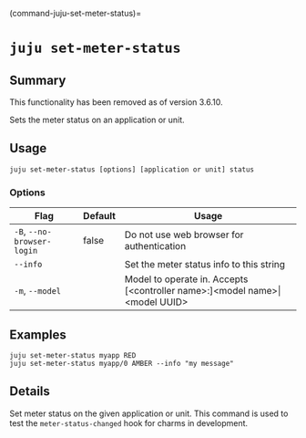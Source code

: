 (command-juju-set-meter-status)=
# `juju set-meter-status`
## Summary

This functionality has been removed as of version 3.6.10.

Sets the meter status on an application or unit.

## Usage
```juju set-meter-status [options] [application or unit] status```

### Options
| Flag | Default | Usage |
| --- | --- | --- |
| `-B`, `--no-browser-login` | false | Do not use web browser for authentication |
| `--info` |  | Set the meter status info to this string |
| `-m`, `--model` |  | Model to operate in. Accepts [&lt;controller name&gt;:]&lt;model name&gt;&#x7c;&lt;model UUID&gt; |

## Examples

    juju set-meter-status myapp RED
    juju set-meter-status myapp/0 AMBER --info "my message"



## Details

Set meter status on the given application or unit. This command is used
to test the `meter-status-changed` hook for charms in development.